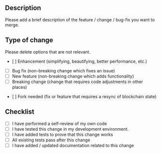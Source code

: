 ## Description

Please add a brief description of the feature / change / bug-fix you want to merge.

## Type of change

Please delete options that are not relevant.

- [ ] Enhancement (simplifying, beautifying, better performance, etc.)
- [ ] Bug fix (non-breaking change which fixes an issue)
- [ ] New feature (non-breaking change which adds functionality)
- [ ] Breaking change (change that requires code adjustments in other places)
- [ ] Fork needed (fix or feature that requires a resync of blockchain state)

## Checklist

- [ ] I have performed a self-review of my own code
- [ ] I have tested this change in my development environment.
- [ ] I have added tests to prove that this change works
- [ ] All existing tests pass after this change
- [ ] I have added / updated documentation related to this change
